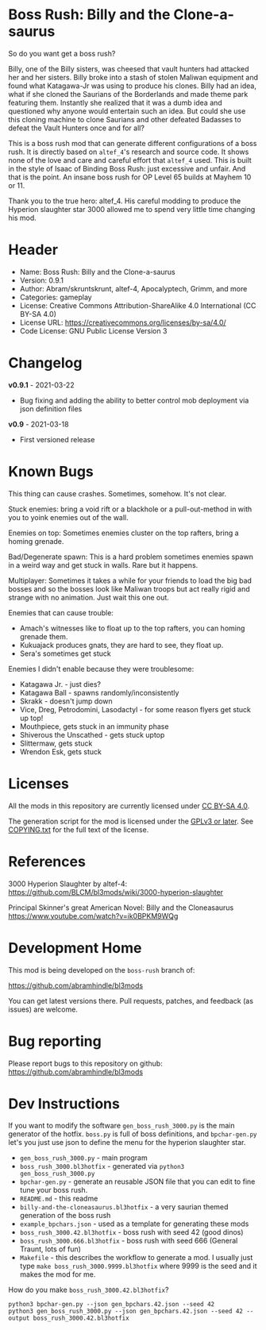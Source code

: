 Boss Rush: Billy and the Clone-a-saurus
=================================

So do you want get a boss rush?

Billy, one of the Billy sisters, was cheesed that vault hunters had
attacked her and her sisters. Billy broke into a stash of stolen
Maliwan equipment and found what Katagawa-Jr was using to produce his
clones. Billy had an idea, what if she cloned the Saurians of the
Borderlands and made theme park featuring them. Instantly she realized
that it was a dumb idea and questioned why anyone would entertain such
an idea. But could she use this cloning machine to clone Saurians and
other defeated Badasses to defeat the Vault Hunters once and for all?

This is a boss rush mod that can generate different configurations of
a boss rush. It is directly based on `altef_4`'s research and source
code. It shows none of the love and care and careful effort that
`altef_4` used. This is built in the style of Isaac of Binding Boss
Rush: just excessive and unfair. And that is the point. An insane boss
rush for OP Level 65 builds at Mayhem 10 or 11.

Thank you to the true hero: altef_4. His careful modding to produce
the Hyperion slaughter star 3000 allowed me to spend very little time
changing his mod.

Header
======
* Name: Boss Rush: Billy and the Clone-a-saurus
* Version: 0.9.1
* Author: Abram/skruntskrunt,  altef-4, Apocalyptech, Grimm, and more
* Categories: gameplay
* License: Creative Commons Attribution-ShareAlike 4.0 International (CC BY-SA 4.0)
* License URL: https://creativecommons.org/licenses/by-sa/4.0/
* Code License: GNU Public License Version 3

Changelog
=========
**v0.9.1** - 2021-03-22
 * Bug fixing and adding the ability to better control mob deployment via json definition files

**v0.9** - 2021-03-18
 * First versioned release


Known Bugs
==========

This thing can cause crashes. Sometimes, somehow. It's not clear.

Stuck enemies: bring a void rift or a blackhole or a pull-out-method
in with you to yoink enemies out of the wall.

Enemies on top: Sometimes enemies cluster on the top rafters, bring a homing grenade.

Bad/Degenerate spawn: This is a hard problem sometimes enemies spawn
in a weird way and get stuck in walls. Rare but it happens.

Multiplayer: Sometimes it takes a while for your friends to load the
big bad bosses and so the bosses look like Maliwan troops but act
really rigid and strange with no animation. Just wait this one out.

Enemies that can cause trouble:
* Amach's witnesses like to float up to the top rafters, you can homing grenade them.
* Kukuajack produces gnats, they are hard to see, they float up.
* Sera's sometimes get stuck

Enemies I didn't enable because they were troublesome:
* Katagawa Jr. - just dies?
* Katagawa Ball - spawns randomly/inconsistently
* Skrakk - doesn't jump down
* Vice, Dreg, Petrodomini, Lasodactyl - for some reason flyers get stuck up top!
* Mouthpiece, gets stuck in an immunity phase
* Shiverous the Unscathed - gets stuck uptop
* Slittermaw, gets stuck
* Wrendon Esk, gets stuck

Licenses
========

All the mods in this repository are currently licensed under
[CC BY-SA 4.0](https://creativecommons.org/licenses/by-sa/4.0/).

The generation script for the mod is licensed under the
[GPLv3 or later](https://www.gnu.org/licenses/quick-guide-gplv3.html).
See [COPYING.txt](../../COPYING.txt) for the full text of the license.

References
==========

3000 Hyperion Slaughter by altef-4: https://github.com/BLCM/bl3mods/wiki/3000-hyperion-slaughter

Principal Skinner's great American Novel: Billy and the Cloneasaurus https://www.youtube.com/watch?v=ik0BPKM9WQg

Development Home
================

This mod is being developed on the `boss-rush` branch of:

https://github.com/abramhindle/bl3mods

You can get latest versions there. Pull requests, patches, and
feedback (as issues) are welcome.

Bug reporting
=============

Please report bugs to this repository on github: https://github.com/abramhindle/bl3mods


Dev Instructions
================

If you want to modify the software `gen_boss_rush_3000.py` is the main
generator of the hotfix. `boss.py` is full of boss definitions, and
`bpchar-gen.py` let's you just use json to define the menu for the
hyperion slaughter star.

* `gen_boss_rush_3000.py` - main program
* `boss_rush_3000.bl3hotfix` - generated via `python3 gen_boss_rush_3000.py`
* `bpchar-gen.py` - generate an reusable JSON file that you can edit to fine tune your boss rush.
* `README.md` - this readme
* `billy-and-the-cloneasaurus.bl3hotfix` - a very saurian themed generation of the boss rush
* `example_bpchars.json` - used as a template for generating these mods
* `boss_rush_3000.42.bl3hotfix` - boss rush with seed 42 (good dinos)
* `boss_rush_3000.666.bl3hotfix` - boss rush with seed 666 (General Traunt, lots of fun)
* `Makefile` - this describes the workflow to generate a mod. I usually just type
  `make boss_rush_3000.9999.bl3hotfix` where 9999 is the seed and it makes the mod for me.

How do you make `boss_rush_3000.42.bl3hotfix`?

```shell
python3 bpchar-gen.py --json gen_bpchars.42.json --seed 42
python3 gen_boss_rush_3000.py --json gen_bpchars.42.json --seed 42 --output boss_rush_3000.42.bl3hotfix
```
